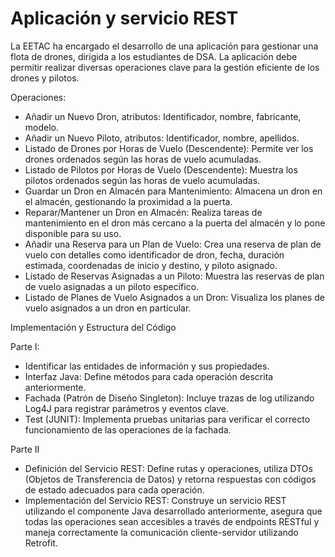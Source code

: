 # Aplicación y servicio REST

La EETAC ha encargado el desarrollo de una aplicación para gestionar una flota de drones, dirigida a los estudiantes de DSA. La aplicación debe permitir realizar diversas operaciones clave para la gestión eficiente de los drones y pilotos.

Operaciones:
- Añadir un Nuevo Dron, atributos: Identificador, nombre, fabricante, modelo.
- Añadir un Nuevo Piloto, atributos: Identificador, nombre, apellidos.
- Listado de Drones por Horas de Vuelo (Descendente): Permite ver los drones ordenados según las horas de vuelo acumuladas.
- Listado de Pilotos por Horas de Vuelo (Descendente): Muestra los pilotos ordenados según las horas de vuelo acumuladas.
- Guardar un Dron en Almacén para Mantenimiento: Almacena un dron en el almacén, gestionando la proximidad a la puerta.
- Reparar/Mantener un Dron en Almacén: Realiza tareas de mantenimiento en el dron más cercano a la puerta del almacén y lo pone disponible para su uso.
- Añadir una Reserva para un Plan de Vuelo: Crea una reserva de plan de vuelo con detalles como identificador de dron, fecha, duración estimada, coordenadas de inicio y destino, y piloto asignado.
- Listado de Reservas Asignadas a un Piloto: Muestra las reservas de plan de vuelo asignadas a un piloto específico.
- Listado de Planes de Vuelo Asignados a un Dron: Visualiza los planes de vuelo asignados a un dron en particular.

Implementación y Estructura del Código

Parte I:
- Identificar las entidades de información y sus propiedades.
- Interfaz Java: Define métodos para cada operación descrita anteriormente.
- Fachada (Patrón de Diseño Singleton): Incluye trazas de log utilizando Log4J para registrar parámetros y eventos clave.
- Test (JUNIT): Implementa pruebas unitarias para verificar el correcto funcionamiento de las operaciones de la fachada.

Parte II
- Definición del Servicio REST: Define rutas y operaciones, utiliza DTOs (Objetos de Transferencia de Datos) y retorna respuestas con códigos de estado adecuados para cada operación.
- Implementación del Servicio REST: Construye un servicio REST utilizando el componente Java desarrollado anteriormente, asegura que todas las operaciones sean accesibles a través de endpoints RESTful y maneja correctamente la comunicación cliente-servidor utilizando Retrofit.
